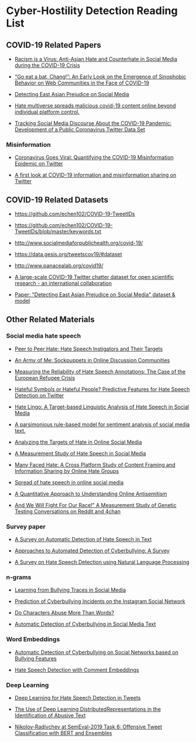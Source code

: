 # Cyber-Hostility Detection Reading List

## COVID-19 Related Papers
* [Racism is a Virus: Anti-Asian Hate and Counterhate in Social Media during the COVID-19 Crisis](https://arxiv.org/pdf/2005.12423.pdf)

* [“Go eat a bat, Chang!”: An Early Look on the Emergence of
Sinophobic Behavior on Web Communities in the Face of COVID-19](https://arxiv.org/pdf/2004.04046.pdf)

* [Detecting East Asian Prejudice on Social Media](https://arxiv.org/pdf/2005.03909.pdf)

* [Hate multiverse spreads malicious covid-19 content online beyond individual platform control.](https://arxiv.org/pdf/2004.00673.pdf)

* [Tracking Social Media Discourse About the COVID-19 Pandemic:
Development of a Public Coronavirus Twitter Data Set](https://arxiv.org/pdf/2003.07372.pdf)

### Misinformation

* [Coronavirus Goes Viral: Quantifying the COVID-19 Misinformation Epidemic on Twitter](https://www.researchgate.net/publication/339923047_Coronavirus_Goes_Viral_Quantifying_the_COVID-19_Misinformation_Epidemic_on_Twitter)

* [A first look at COVID-19 information and misinformation sharing
on Twitter](https://arxiv.org/pdf/2003.13907.pdf)


## COVID-19 Related Datasets

* https://github.com/echen102/COVID-19-TweetIDs
 
* https://github.com/echen102/COVID-19-TweetIDs/blob/master/keywords.txt
 
* http://www.socialmediaforpublichealth.org/covid-19/

* https://data.gesis.org/tweetscov19/#dataset

* http://www.panacealab.org/covid19/

* [A large-scale COVID-19 Twitter chatter dataset for open scientific research - an international collaboration](https://zenodo.org/record/3902855#.XvbFei2ZNTZ) 

* [ Paper: "Detecting East Asian Prejudice on Social Media" dataset & model](https://zenodo.org/record/3816667#.Xvj6HJNKgUE)



## Other Related Materials

### Social media hate speech

* [Peer to Peer Hate: Hate Speech Instigators and Their Targets](https://arxiv.org/pdf/1804.04649.pdf)

* [An Army of Me: Sockpuppets in Online Discussion Communities](https://arxiv.org/pdf/1703.07355.pdf)

* [Measuring the Reliability of Hate Speech Annotations: The Case of the European Refugee Crisis](https://arxiv.org/pdf/1701.08118.pdf)

* [Hateful Symbols or Hateful People? Predictive Features for Hate Speech Detection on Twitter](https://www.aclweb.org/anthology/N16-2013.pdf)

* [Hate Lingo: A Target-based Linguistic Analysis of Hate Speech in Social Media](https://arxiv.org/pdf/1804.04257.pdf)

* [A parsimonious rule-based model for sentiment analysis of social media text.](https://www.aaai.org/ocs/index.php/ICWSM/ICWSM14/paper/view/8109/8122)

* [Analyzing the Targets of Hate in Online Social Media](https://arxiv.org/pdf/1603.07709.pdf)

* [A Measurement Study of Hate Speech in Social Media](https://dl.acm.org/doi/pdf/10.1145/3078714.3078723)

* [Many Faced Hate: A Cross Platform Study of Content Framing and Information Sharing by Online Hate Groups](https://dl.acm.org/doi/pdf/10.1145/3313831.3376456)

* [Spread of hate speech in online social media](https://arxiv.org/pdf/1812.01693.pdf)

* [A Quantitative Approach to Understanding Online Antisemitism](https://arxiv.org/pdf/1809.01644.pdf)

* [And We Will Fight For Our Race!” A Measurement Study of Genetic Testing Conversations on Reddit and 4chan](https://arxiv.org/pdf/1901.09735.pdf)
### Survey paper

* [A Survey on Automatic Detection of Hate Speech in Text](https://dl.acm.org/doi/pdf/10.1145/3232676)

* [Approaches to Automated Detection of Cyberbullying: A Survey](https://www.researchgate.net/publication/320318420_Approaches_to_Automated_Detection_of_Cyberbullying_A_Survey)

* [A Survey on Hate Speech Detection using Natural Language Processing](https://www.aclweb.org/anthology/W17-1101.pdf)

###  n-grams

* [Learning from Bullying Traces in Social Media](https://dl.acm.org/doi/pdf/10.5555/2382029.2382139)

* [Prediction of Cyberbullying Incidents on the Instagram Social Network](https://arxiv.org/pdf/1508.06257.pdf)

* [Do Characters Abuse More Than Words?](https://www.aclweb.org/anthology/W16-3638.pdf)

* [Automatic Detection of Cyberbullying in Social Media Text](https://arxiv.org/pdf/1801.05617.pdf)


###  Word Embeddings

* [Automatic Detection of Cyberbullying on Social Networks based on Bullying Features](https://dl.acm.org/doi/pdf/10.1145/2833312.2849567)

* [Hate Speech Detection with Comment Embeddings](https://dl.acm.org/doi/pdf/10.1145/2740908.2742760)


### Deep Learning

* [Deep Learning for Hate Speech Detection in Tweets](https://dl.acm.org/doi/pdf/10.1145/3041021.3054223)

* [The Use of Deep Learning DistributedRepresentations in the Identification of Abusive Text](https://www.aaai.org/ojs/index.php/ICWSM/article/view/3215/3083)

* [Nikolov-Radivchev at SemEval-2019 Task 6: Offensive Tweet Classification with BERT and Ensembles](https://www.aclweb.org/anthology/S19-2123.pdf)




